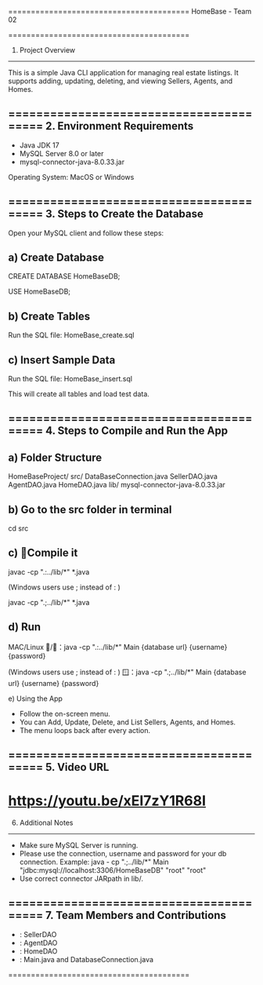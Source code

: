 ========================================
HomeBase - Team 02

========================================
1. Project Overview
----------------------------------------
This is a simple Java CLI application for managing real estate listings. 
It supports adding, updating, deleting, and viewing Sellers, Agents, and Homes. 

========================================
2. Environment Requirements
----------------------------------------
- Java JDK 17
- MySQL Server 8.0 or later
- mysql-connector-java-8.0.33.jar

Operating System: MacOS or Windows

========================================
3. Steps to Create the Database
----------------------------------------
Open your MySQL client and follow these steps:

a) Create Database
------------------------
CREATE DATABASE HomeBaseDB;

USE HomeBaseDB;

b) Create Tables
------------------------
Run the SQL file:
HomeBase_create.sql

c) Insert Sample Data
------------------------
Run the SQL file:
HomeBase_insert.sql

This will create all tables and load test data.

========================================
4. Steps to Compile and Run the App
----------------------------------------

a) Folder Structure
------------------------
HomeBaseProject/
  src/
    DataBaseConnection.java
    SellerDAO.java
    AgentDAO.java
    HomeDAO.java
  lib/
    mysql-connector-java-8.0.33.jar

b) Go to the src folder in terminal
------------------------
cd src

c) 🚀Compile it 
------------------------
javac -cp ".:../lib/*" *.java

(Windows users use ; instead of : )

javac -cp ".;../lib/*" *.java

d) Run
------------------------
MAC/Linux /🐧：java -cp ".:../lib/*" Main {database url} {username} {password}

(Windows users use ; instead of : )
🪟：java -cp ".;../lib/*" Main {database url} {username} {password}

e) Using the App
- Follow the on-screen menu.
- You can Add, Update, Delete, and List Sellers, Agents, and Homes.
- The menu loops back after every action.

========================================
5. Video URL
----------------------------------------
https://youtu.be/xEI7zY1R68I
========================================
6. Additional Notes
----------------------------------------
- Make sure MySQL Server is running.
- Please use the connection, username and password for your db connection. Example:
    java - cp ".;../lib/*" Main "jdbc:mysql://localhost:3306/HomeBaseDB" "root" "root"
- Use correct connector JARpath in lib/.

========================================
7. Team Members and Contributions
----------------------------------------
- : SellerDAO
- : AgentDAO
- : HomeDAO
- : Main.java and DatabaseConnection.java

========================================
